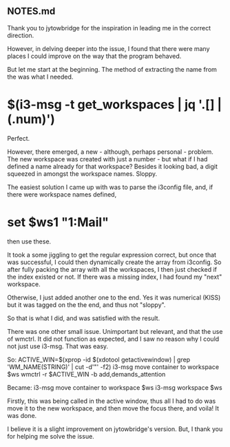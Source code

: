 ## NOTES.md

Thank you to jytowbridge for the inspiration
in leading me in the correct direction. 

However, in delving deeper into the issue,
I found that there were many places I could 
improve on the way that the program behaved.

But let me start at the beginning. The method of 
extracting the name from the was what I needed. 

# $(i3-msg -t get_workspaces | jq '.[] | (.num)')

Perfect. 

However, there emerged, a new - although, perhaps personal - problem.
The new workspace was created with just a number - but what if I had
defined a name already for that workspace? Besides it looking bad, a
digit squeezed in amongst the workspace names. Sloppy. 

The easiest solution I came up with was to parse the i3config file,
and, if there were workspace names defined, 
# set $ws1 "1:Mail"
then use these. 

It took a some jiggling to get the regular expression correct, but 
once that was successful, I could then dynamically create the array
from i3config. So after fully packing the array with all the workspaces,
I then just checked if the index existed or not. If there was a missing
index, I had found my "next" workspace.

Otherwise, I just added another one to the end. Yes it was numerical 
(KISS) but it was tagged on the the end, and thus not "sloppy".

So that is what I did, and was satisfied with the result.

There was one other small issue. Unimportant but relevant, and that
the use of wmctrl. It did not function as expected, and I saw no reason
why I could not just use i3-msg. That was easy. 

So: 
    ACTIVE_WIN=$(xprop -id $(xdotool getactivewindow) | grep 'WM_NAME(STRING)' | cut -d'"' -f2)
    i3-msg move container to workspace $ws
    wmctrl -r $ACTIVE_WIN -b add,demands_attention

Became:
    i3-msg move container to workspace $ws
	i3-msg workspace $ws

Firstly, this was being called in the active window, thus all I had to do 
was move it to the new workspace, and then move the focus there, and 
voila! It was done.

I believe it is a slight improvement on jytowbridge's version. 
But, I thank you for helping me solve the issue.